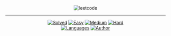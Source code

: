 <div align="center">
<img alt="leetcode" src="https://leetcode.com/static/images/LeetCode_Sharing.png" />

----

[![Solved](https://img.shields.io/badge/Solved-3/2547-337ab7.svg?style=flat)](https://github.com/sarakim323/leetcode)
[![Easy](https://img.shields.io/badge/Easy-3-5cb85c.svg?style=flat)](https://github.com/sarakim323/leetcode/tree/main/Easy)
[![Medium](https://img.shields.io/badge/Medium-0-f0ad4e.svg?style=flat)](https://github.com/sarakim323/leetcode/tree/main/Medium)
[![Hard](https://img.shields.io/badge/Hard-0-d9534f.svg?style=flat)](https://github.com/sarakim323/leetcode/tree/main/Hard)
</br>
[![Languages](https://img.shields.io/badge/Languages-Javascript-purple.svg?style=flat)](https://github.com/sarakim323/leetcode)
[![Author](https://img.shields.io/badge/Author-Sara%20Kim-ff69b4.svg?style=flat)](https://leetcode.com/yashitanamdeo/)
